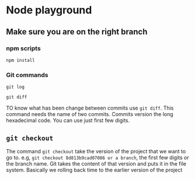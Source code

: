 # Node playground

## Make sure you are on the right branch

### npm scripts

`npm install`

### Git commands

`git log`

`git diff`

TO know what has been change between commits use `git diff`. This command needs the name of two commits. Commits version the long hexadecimal code. You can use just first few digits.

## `git checkout`

The command `git checkout` take the version of the project that we want to go to. e.g, `git checkout 8d813b9cad07086 or a branch`, the first few digits or the branch name. Git takes the content of that version and puts it in the file system. Basically we rolling back time to the earlier version of the project
